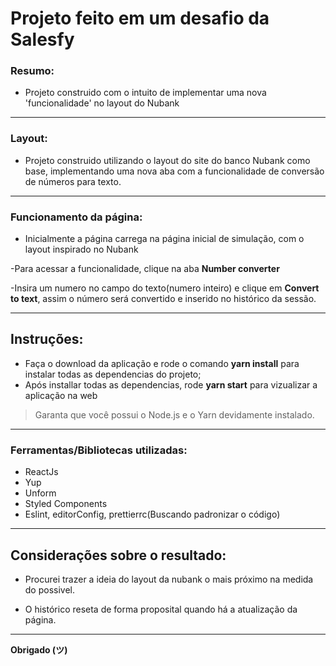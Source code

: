 # Projeto feito em um desafio da Salesfy

### Resumo:

- Projeto construido com o intuito de implementar uma nova 'funcionalidade' no layout do Nubank

---

### Layout:

- Projeto construido utilizando o layout do site do banco Nubank como base, implementando uma nova aba com a funcionalidade de conversão de números para texto.

---

### Funcionamento da página:

- Inicialmente a página carrega na página inicial de simulação, com o layout inspirado no Nubank

-Para acessar a funcionalidade, clique na aba **Number converter**

-Insira um numero no campo do texto(numero inteiro) e clique em **Convert to text**, assim o número será convertido e inserido no histórico da sessão.

---

## Instruções:

- Faça o download da aplicação e rode o comando **yarn install** para instalar todas as dependencias do projeto;
- Após installar todas as dependencias, rode **yarn start** para vizualizar a aplicação na web

> Garanta que você possui o Node.js e o Yarn devidamente instalado.

---

### Ferramentas/Bibliotecas utilizadas:

- ReactJs
- Yup
- Unform
- Styled Components
- Eslint, editorConfig, prettierrc(Buscando padronizar o código)

---

## Considerações sobre o resultado:

- Procurei trazer a ideia do layout da nubank o mais próximo na medida do possivel.

- O histórico reseta de forma proposital quando há a atualização da página.

---

**Obrigado (ツ)**
